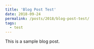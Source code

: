 ```yaml
---
title: 'Blog Post Test'
date: 2018-09-24
permalink: /posts/2018/blog-post-test/
tags:
  - test
---
```


This is a sample blog post.

